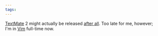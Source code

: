```yaml
---
tags: 
---
```


[TextMate](/wiki/TextMate) 2 might actually be released [after all](http://blog.macromates.com/2009/working-on-it/). Too late for me, however; I'm in [Vim](/wiki/Vim) full-time now.
